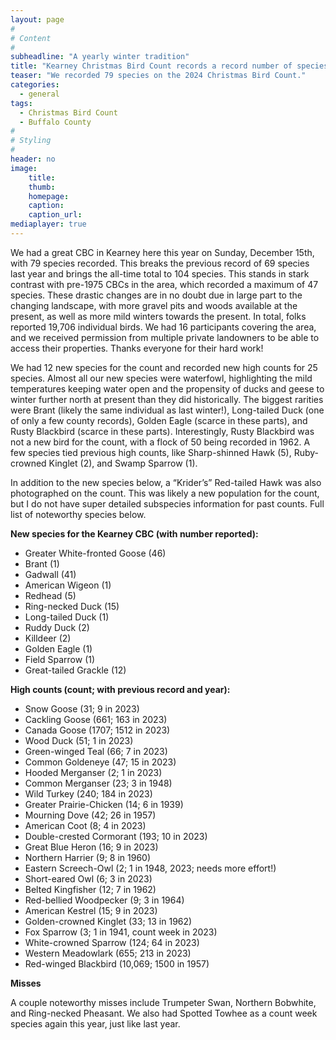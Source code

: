 ```yaml
---
layout: page
#
# Content
#
subheadline: "A yearly winter tradition"
title: "Kearney Christmas Bird Count records a record number of species in 2024"
teaser: "We recorded 79 species on the 2024 Christmas Bird Count."
categories:
  - general
tags:
  - Christmas Bird Count
  - Buffalo County
#
# Styling
#
header: no
image:
    title: 
    thumb: 
    homepage: 
    caption: 
    caption_url: 
mediaplayer: true
---
```


We had a great CBC in Kearney here this year on Sunday, December 15th, with 79 species recorded. This breaks the previous record of 69 species last year and brings the all-time total to 104 species. This stands in stark contrast with pre-1975 CBCs in the area, which recorded a maximum of 47 species. These drastic changes are in no doubt due in large part to the changing landscape, with more gravel pits and woods available at the present, as well as more mild winters towards the present. In total, folks reported 19,706 individual birds. We had 16 participants covering the area, and we received permission from multiple private landowners to be able to access their properties. Thanks everyone for their hard work!

We had 12 new species for the count and recorded new high counts for 25 species. Almost all our new species were waterfowl, highlighting the mild temperatures keeping water open and the propensity of ducks and geese to winter further north at present than they did historically. The biggest rarities were Brant (likely the same individual as last winter!), Long-tailed Duck (one of only a few county records), Golden Eagle (scarce in these parts), and Rusty Blackbird (scarce in these parts). Interestingly, Rusty Blackbird was not a new bird for the count, with a flock of 50 being recorded in 1962. A few species tied previous high counts, like Sharp-shinned Hawk (5), Ruby-crowned Kinglet (2), and Swamp Sparrow (1).

In addition to the new species below, a “Krider’s” Red-tailed Hawk was also photographed on the count. This was likely a new population for the count, but I do not have super detailed subspecies information for past counts. Full list of noteworthy species below.

**New species for the Kearney CBC (with number reported):**

- Greater White-fronted Goose (46)
- Brant (1)
- Gadwall (41)
- American Wigeon (1)
- Redhead (5)
- Ring-necked Duck (15)
- Long-tailed Duck (1)
- Ruddy Duck (2)
- Killdeer (2)
- Golden Eagle (1)
- Field Sparrow (1)
- Great-tailed Grackle (12)

**High counts (count; with previous record and year):**

- Snow Goose (31; 9 in 2023)
- Cackling Goose (661; 163 in 2023)
- Canada Goose (1707; 1512 in 2023)
- Wood Duck (51; 1 in 2023)
- Green-winged Teal (66; 7 in 2023)
- Common Goldeneye (47; 15 in 2023)
- Hooded Merganser (2; 1 in 2023)
- Common Merganser (23; 3 in 1948)
- Wild Turkey (240; 184 in 2023)
- Greater Prairie-Chicken (14; 6 in 1939)
- Mourning Dove (42; 26 in 1957)
- American Coot (8; 4 in 2023)
- Double-crested Cormorant (193; 10 in 2023)
- Great Blue Heron (16; 9 in 2023)
- Northern Harrier (9; 8 in 1960)
- Eastern Screech-Owl (2; 1 in 1948, 2023; needs more effort!)
- Short-eared Owl (6; 3 in 2023)
- Belted Kingfisher (12; 7 in 1962)
- Red-bellied Woodpecker (9; 3 in 1964)
- American Kestrel (15; 9 in 2023)
- Golden-crowned Kinglet (33; 13 in 1962)
- Fox Sparrow (3; 1 in 1941, count week in 2023)
- White-crowned Sparrow (124; 64 in 2023)
- Western Meadowlark (655; 213 in 2023)
- Red-winged Blackbird (10,069; 1500 in 1957)

**Misses**

A couple noteworthy misses include Trumpeter Swan, Northern Bobwhite, and Ring-necked Pheasant. We also had Spotted Towhee as a count week species again this year, just like last year.